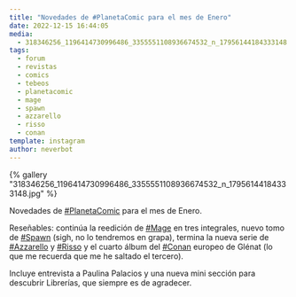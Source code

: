 ```yaml
---
title: "Novedades de #PlanetaComic para el mes de Enero"
date: 2022-12-15 16:44:05
media: 
  - 318346256_1196414730996486_3355551108936674532_n_17956144184333148.jpg
tags: 
  - forum
  - revistas
  - comics
  - tebeos
  - planetacomic
  - mage
  - spawn
  - azzarello
  - risso
  - conan
template: instagram
author: neverbot
---
```


{% gallery "318346256_1196414730996486_3355551108936674532_n_17956144184333148.jpg" %}

Novedades de [#PlanetaComic](/tags/planetacomic) para el mes de Enero.

Reseñables: continúa la reedición de [#Mage](/tags/mage) en tres integrales, nuevo tomo de [#Spawn](/tags/spawn) (sigh, no lo tendremos en grapa), termina la nueva serie de [#Azzarello](/tags/azzarello) y [#Risso](/tags/risso) y el cuarto álbum del [#Conan](/tags/conan) europeo de Glénat (lo que me recuerda que me he saltado el tercero).

Incluye entrevista a Paulina Palacios y una nueva mini sección para descubrir Librerías, que siempre es de agradecer.
